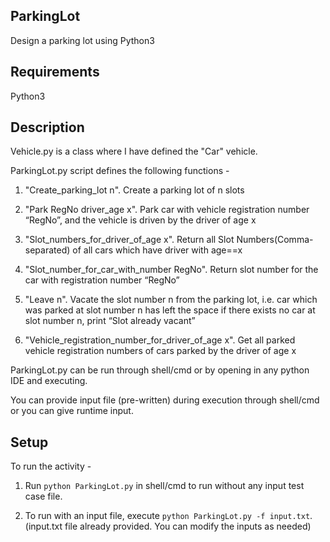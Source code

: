 ## ParkingLot
Design a parking lot using Python3

## Requirements

Python3 

## Description

Vehicle.py is a class where I have defined the "Car" vehicle.

ParkingLot.py script defines the following functions -

1. "Create_parking_lot n". 
Create a parking lot of n slots

2.  "Park RegNo driver_age x". 
Park car with vehicle registration number “RegNo”, and the vehicle is driven by the driver of age x

3. "Slot_numbers_for_driver_of_age x". 
Return all Slot Numbers(Comma-separated) of all cars which have driver with age==x

4. "Slot_number_for_car_with_number RegNo". 
Return slot number for the car with registration number “RegNo”

5. "Leave n". 
Vacate the slot number n from the parking lot, i.e. car which was parked at slot number n has left the space if there exists no car at slot number n, print “Slot already vacant”

6. "Vehicle_registration_number_for_driver_of_age x". 
Get all parked vehicle registration numbers of cars parked by the driver of age x


ParkingLot.py can be run through shell/cmd or by opening in any python IDE and executing.

You can provide input file (pre-written) during execution through shell/cmd or you can give runtime input.


## Setup

To run the activity - 

1. Run `python ParkingLot.py` in shell/cmd to run without any input test case file. 
  
2. To run with an input file, execute `python ParkingLot.py -f input.txt`. (input.txt file already provided. You can modify the inputs as needed)



